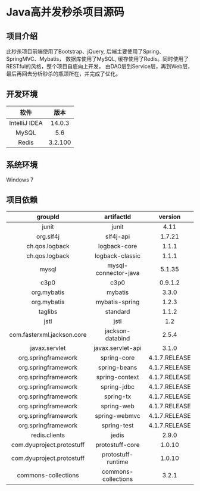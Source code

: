 # Java高并发秒杀项目源码

## 项目介绍
此秒杀项目前端使用了Bootstrap、jQuery, 后端主要使用了Spring、SpringMVC、Mybatis，
数据库使用了MySQL, 缓存使用了Redis。同时使用了RESTful的风格，整个项目自底向上开发，
由DAO层到Service层，再到Web层，最后再回去分析秒杀的瓶颈所在，并完成了优化。

## 开发环境
| 软件 | 版本 |
| :------: | :------: |
| IntelliJ IDEA | 14.0.3 |
| MySQL | 5.6 |
| Redis | 3.2.100 |

## 系统环境
Windows 7

## 项目依赖
| groupId | artifactId | version |
| :------: | :------: | :------: |
| junit | junit | 4.11 |
| org.slf4j | slf4j-api | 1.7.21 |
| ch.qos.logback | logback-core | 1.1.1 |
| ch.qos.logback | logback-classic | 1.1.1 |
| mysql | mysql-connector-java | 5.1.35 |
| c3p0 | c3p0 | 0.9.1.2 |
| org.mybatis | mybatis | 3.3.0 |
| org.mybatis | mybatis-spring | 1.2.3 |
| taglibs | standard | 1.1.2 |
| jstl | jstl | 1.2 |
| com.fasterxml.jackson.core | jackson-databind | 2.5.4 |
| javax.servlet | javax.servlet-api | 3.1.0 |
| org.springframework | spring-core | 4.1.7.RELEASE |
| org.springframework | spring-beans | 4.1.7.RELEASE |
| org.springframework | spring-context | 4.1.7.RELEASE |
| org.springframework | spring-jdbc | 4.1.7.RELEASE |
| org.springframework | spring-tx | 4.1.7.RELEASE |
| org.springframework | spring-web | 4.1.7.RELEASE |
| org.springframework | spring-webmvc | 4.1.7.RELEASE |
| org.springframework | spring-test | 4.1.7.RELEASE |
| redis.clients | jedis | 2.9.0 |
| com.dyuproject.protostuff | protostuff-core | 1.0.10 |
| com.dyuproject.protostuff | protostuff-runtime | 1.0.10 |
| commons-collections | commons-collections | 3.2.1 |